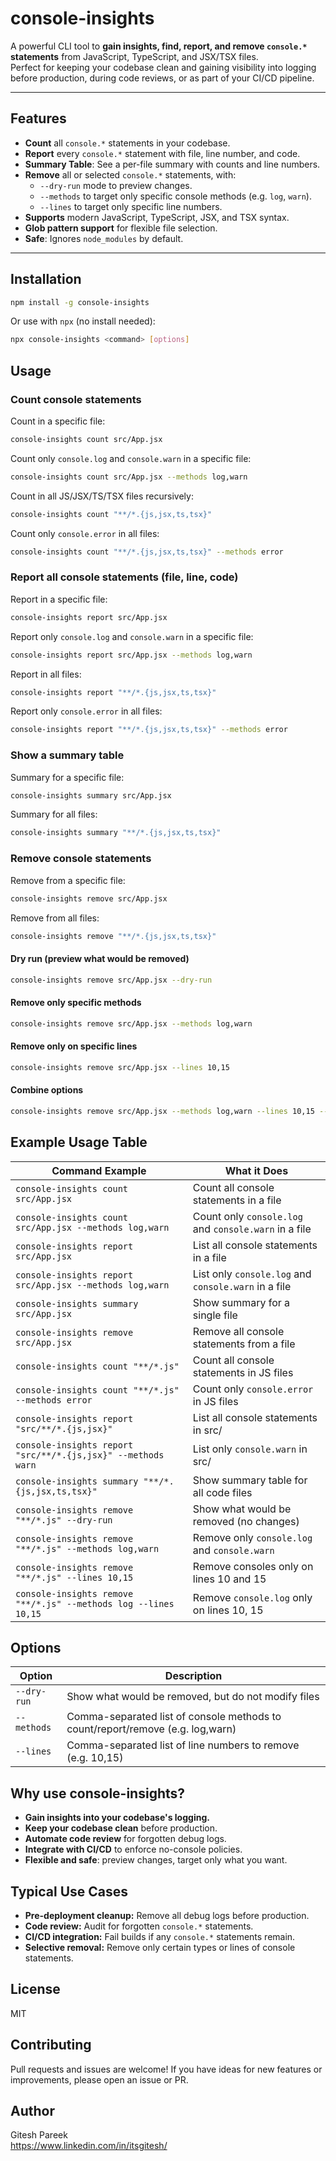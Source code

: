 # console-insights

A powerful CLI tool to **gain insights, find, report, and remove `console.*` statements** from JavaScript, TypeScript, and JSX/TSX files.  
Perfect for keeping your codebase clean and gaining visibility into logging before production, during code reviews, or as part of your CI/CD pipeline.

---

## Features

- **Count** all `console.*` statements in your codebase.
- **Report** every `console.*` statement with file, line number, and code.
- **Summary Table**: See a per-file summary with counts and line numbers.
- **Remove** all or selected `console.*` statements, with:
  - `--dry-run` mode to preview changes.
  - `--methods` to target only specific console methods (e.g. `log`, `warn`).
  - `--lines` to target only specific line numbers.
- **Supports** modern JavaScript, TypeScript, JSX, and TSX syntax.
- **Glob pattern support** for flexible file selection.
- **Safe**: Ignores `node_modules` by default.

---

## Installation
```sh
npm install -g console-insights
```
Or use with `npx` (no install needed):

```sh
npx console-insights <command> [options]
```

## Usage

### Count console statements

Count in a specific file:
```sh
console-insights count src/App.jsx
```

Count only `console.log` and `console.warn` in a specific file:
```sh
console-insights count src/App.jsx --methods log,warn
```

Count in all JS/JSX/TS/TSX files recursively:
```sh
console-insights count "**/*.{js,jsx,ts,tsx}"
```

Count only `console.error` in all files:
```sh
console-insights count "**/*.{js,jsx,ts,tsx}" --methods error
```

### Report all console statements (file, line, code)

Report in a specific file:
```sh
console-insights report src/App.jsx
```

Report only `console.log` and `console.warn` in a specific file:
```sh
console-insights report src/App.jsx --methods log,warn
```

Report in all files:
```sh
console-insights report "**/*.{js,jsx,ts,tsx}"
```

Report only `console.error` in all files:
```sh
console-insights report "**/*.{js,jsx,ts,tsx}" --methods error
```

### Show a summary table

Summary for a specific file:
```sh
console-insights summary src/App.jsx
```

Summary for all files:
```sh
console-insights summary "**/*.{js,jsx,ts,tsx}"
```

### Remove console statements

Remove from a specific file:
```sh
console-insights remove src/App.jsx
```

Remove from all files:
```sh
console-insights remove "**/*.{js,jsx,ts,tsx}"
```

#### Dry run (preview what would be removed)

```sh
console-insights remove src/App.jsx --dry-run
```

#### Remove only specific methods

```sh
console-insights remove src/App.jsx --methods log,warn
```

#### Remove only on specific lines

```sh
console-insights remove src/App.jsx --lines 10,15
```

#### Combine options

```sh
console-insights remove src/App.jsx --methods log,warn --lines 10,15 --dry-run
```

## Example Usage Table

| Command Example                                                      | What it Does                                 |
|--------------------------------------------------------------------- |----------------------------------------------|
| `console-insights count src/App.jsx`                                  | Count all console statements in a file       |
| `console-insights count src/App.jsx --methods log,warn`              | Count only `console.log` and `console.warn` in a file |
| `console-insights report src/App.jsx`                                 | List all console statements in a file        |
| `console-insights report src/App.jsx --methods log,warn`             | List only `console.log` and `console.warn` in a file |
| `console-insights summary src/App.jsx`                                | Show summary for a single file               |
| `console-insights remove src/App.jsx`                                 | Remove all console statements from a file    |
| `console-insights count "**/*.js"`                                    | Count all console statements in JS files     |
| `console-insights count "**/*.js" --methods error`                   | Count only `console.error` in JS files       |
| `console-insights report "src/**/*.{js,jsx}"`                         | List all console statements in src/          |
| `console-insights report "src/**/*.{js,jsx}" --methods warn`         | List only `console.warn` in src/             |
| `console-insights summary "**/*.{js,jsx,ts,tsx}"`                     | Show summary table for all code files        |
| `console-insights remove "**/*.js" --dry-run`                         | Show what would be removed (no changes)      |
| `console-insights remove "**/*.js" --methods log,warn`                | Remove only `console.log` and `console.warn` |
| `console-insights remove "**/*.js" --lines 10,15`                     | Remove consoles only on lines 10 and 15      |
| `console-insights remove "**/*.js" --methods log --lines 10,15`       | Remove `console.log` only on lines 10, 15    |

## Options

| Option         | Description                                                      |
|----------------|------------------------------------------------------------------|
| `--dry-run`    | Show what would be removed, but do not modify files              |
| `--methods`    | Comma-separated list of console methods to count/report/remove (e.g. log,warn)|
| `--lines`      | Comma-separated list of line numbers to remove (e.g. 10,15)      |

## Why use console-insights?

- **Gain insights into your codebase's logging.**
- **Keep your codebase clean** before production.
- **Automate code review** for forgotten debug logs.
- **Integrate with CI/CD** to enforce no-console policies.
- **Flexible and safe**: preview changes, target only what you want.

## Typical Use Cases

- **Pre-deployment cleanup:** Remove all debug logs before production.
- **Code review:** Audit for forgotten `console.*` statements.
- **CI/CD integration:** Fail builds if any `console.*` statements remain.
- **Selective removal:** Remove only certain types or lines of console statements.

## License

MIT

## Contributing

Pull requests and issues are welcome! If you have ideas for new features or improvements, please open an issue or PR.

## Author

Gitesh Pareek  
https://www.linkedin.com/in/itsgitesh/


